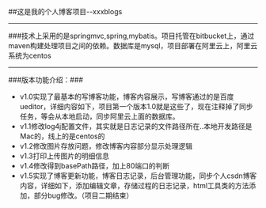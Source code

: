 ##这是我的个人博客项目--xxxblogs
***
###技术上采用的是springmvc,spring,mybatis。项目托管在bitbucket上，通过maven构建处理项目之间的依赖。数据库是mysql，项目部署在阿里云上，阿里云系统为centos
***
###版本功能介绍：###
* v1.0实现了最基本的写博客功能，博客内容展示，写博客通过的是百度ueditor，详细内容如下，项目第一个版本1.0就是这些了，现在注释掉了同步任务，等会从本地启动，同步阿里云上面的数据库。
* v1.1修改log4j配置文件，其实就是日志记录的文件路径所在..本地开发路径是Mac的，线上的是centos的
* v1.2修改图片存放问题，修改博客内容部分显示处理逻辑
* v1.3打印上传图片的明细信息
* v1.4修改得到basePath路径，加上80端口的判断
* v1.5实现了博客更新功能，博客日志记录，后台管理功能，同步个人csdn博客内容，详细如下，添加编辑文章，存储过程的日志记录，html工具类的方法添加，部分bug修改。（项目二期结束）